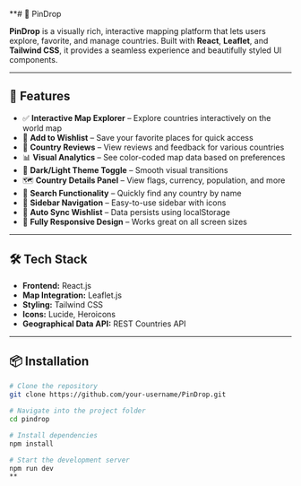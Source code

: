 **# 📌 PinDrop

**PinDrop** is a visually rich, interactive mapping platform that lets users explore, favorite, and manage countries. Built with **React**, **Leaflet**, and **Tailwind CSS**, it provides a seamless experience and beautifully styled UI components.

---

## 🚀 Features

- ✅ **Interactive Map Explorer** – Explore countries interactively on the world map  
- 📍 **Add to Wishlist** – Save your favorite places for quick access  
- 💬 **Country Reviews** – View reviews and feedback for various countries  
- 📊 **Visual Analytics** – See color-coded map data based on preferences  
- 🎨 **Dark/Light Theme Toggle** – Smooth visual transitions  
- 🗺️ **Country Details Panel** – View flags, currency, population, and more  
- 🔎 **Search Functionality** – Quickly find any country by name  
- 🧭 **Sidebar Navigation** – Easy-to-use sidebar with icons  
- 🔄 **Auto Sync Wishlist** – Data persists using localStorage  
- 📱 **Fully Responsive Design** – Works great on all screen sizes  

---

## 🛠️ Tech Stack

- **Frontend:** React.js  
- **Map Integration:** Leaflet.js  
- **Styling:** Tailwind CSS  
- **Icons:** Lucide, Heroicons  
- **Geographical Data API:** REST Countries API  

---

## 📦 Installation

```bash
# Clone the repository
git clone https://github.com/your-username/PinDrop.git

# Navigate into the project folder
cd pindrop

# Install dependencies
npm install

# Start the development server
npm run dev
**
